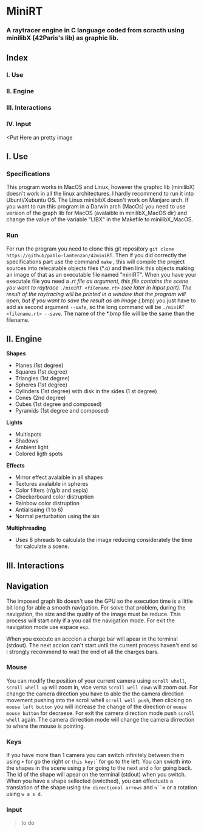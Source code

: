 # MiniRT
### A raytracer engine in C language coded from scracth using minilibX (42Paris's lib) as graphic lib.

## Index
### I. Use
### II. Engine
### III. Interactions
### IV. Input

<Put Here an pretty image

## I. Use
### Specifications
This program works in MacOS and Linux, however the graphic lib (minilibX) doesn't work in all the linux architectures. I hardly recommend to run it into Ubunti/Xubuntu OS. The Linux minibibX doesn't work on Manjaro arch. If you want to run this program in a Darwin arch (MacOs) you need to use version of the graph lib for MacOS (avalaible in minilibX_MacOS dir) and change the value of the variable "LIBX" in the Makefile to minilibX_MacOS.
### Run
For run the program you need to clone this git repository `git clone https://github/pablo-lamtenzan/42miniRT`.
Then if you did correctly the specifications part use the command `make` , this will compile the project sources into relecatable objects files (*.o) and then link this objects making an image of that as an executable file named "miniRT".
When you have your executale file you need a *.rt file as argument, this file contains the scene you want to raytrace `./miniRT <filename.rt>` (see later in Input part).
The result of the raytracing will be printed in a window that the program will open, but if you want to save the result as an image (*.bmp) you just have to add as second argument `--safe`, so the long command will be `./miniRT <filename.rt> --save`. The name of the *.bmp file will be the same than the filename.

## II. Engine
**Shapes**
- Planes (1st degree)
- Squares (1st degree)
- Triangles (1st degree)
- Spheres (1st degree)
- Cylinders (1st degree) with disk in the sides (1 st degree)
- Cones (2nd degree)
- Cubes (1st degree and composed)
- Pyramids (1st degree and composed)

**Lights**
- Multispots
- Shadows
- Ambient light
- Colored ligth spots

**Effects**
- Mirror effect avalaible in all shapes
- Textures avalaible in spheres
- Color filters (r/g/b and sepia)
- Checkerboard color distruption
- Rainbow color distruption
- Antialisaing (1 to 6)
- Normal perturbation using the sin

**Multiphreading**
- Uses 8 phreads to calculate the image reducing considerately the time for calculate a scene.

## III. Interactions
## Navigation
The imposed graph lib doesn't use the GPU so the execution time is a little bit long for able a smooth navigation. For solve that problem, during the navigation, the size and the quality of the image must be reduce. This process will start only if a you call the navigation mode. For exit the navigation mode use espace `esp`.

When you execute an acccion a charge bar will apear in the terminal (stdout). The next accion can't start until the current process haven't end so i strongly recommend to wait the end of all the charges bars.

### Mouse
You can modify the position of your current camera using `scroll whell`, `scroll whell up` will zoom in, vice versa `scroll well down` will zoom out.
For change the camera direction you have to able the the camera direction movement pushing into the scroll whell `scroll well push`, then clicking on `mouse left button` you will increase the change of the direction or `mouse mouse button` for decraese. For exit the camera direction mode push `scroll whell` again. The camera dirrection mode will change the camera dirrection to where the mouse is pointing.

### Keys
If you have more than 1 camera you can switch infinitely between them using `+` for go the right or `this key:`\` for go to the left.
You can swicth into the shapes in the scene using `p` for going to the next and `o` for going back. The id of the shape will apear on the terminal (stdout) when you switch.
When you have a shape sellected (swicthed), you can effectuate a translation of the shape using `the directional arrows` and `n``m` or a rotation using `w a s d`.

### Input 
> to do 



